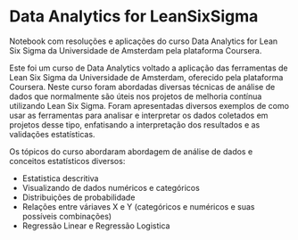 # Data Analytics for LeanSixSigma
Notebook com resoluções e aplicações do curso Data Analytics for Lean Six Sigma da Universidade de Amsterdam pela plataforma Coursera.

Este foi um curso de Data Analytics voltado a aplicação das ferramentas de Lean Six Sigma da Universidade de Amsterdam, oferecido pela plataforma Coursera.
Neste curso foram abordadas diversas técnicas de análise de dados que normalmente são úteis nos projetos de melhoria contínua utilizando Lean Six Sigma. Foram apresentadas diversos exemplos de como usar as ferramentas para analisar e interpretar os dados coletados em projetos desse tipo, enfatisando a interpretação dos resultados e as validações estatísticas.

Os tópicos do curso abordaram abordagem de análise de dados e conceitos estatísticos diversos:
- Estatistica descritiva
- Visualizando de dados numéricos e categóricos
- Distribuições de probabilidade
- Relações entre váriaves X e Y (categóricos e numéricos e suas possíveis combinações)
- Regressão Linear e Regressão Logistica
